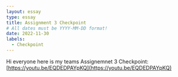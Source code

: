 ```yaml
---
layout: essay
type: essay
title: Assignment 3 Checkpoint
# All dates must be YYYY-MM-DD format!
date: 2022-11-30
labels: 
  - Checkpoint 
--- 
```

Hi everyone here is my teams Assignemnet 3 Checkpoint: [https://youtu.be/EQDEDPAYpKQ](https://youtu.be/EQDEDPAYpKQ)
